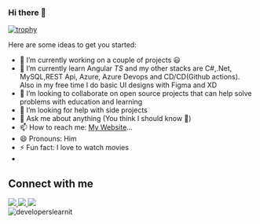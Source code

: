 ### Hi there 👋

[![trophy](https://github-profile-trophy.vercel.app/?username=darkace01)](https://github.com/darkace01)


Here are some ideas to get you started:

- 🔭 I’m currently working on a couple of projects 😃
- 🌱 I’m currently learn Angular *TS* and my other stacks are C#,.Net, MySQL,REST Api, Azure, Azure Devops and CD/CD(Github actions). Also in my free time I do basic UI designs with Figma and XD
- 👯 I’m looking to collaborate on open source projects that can help solve problems with education and learning
- 🤔 I’m looking for help with side projects
- 💬 Ask me about anything (You think I should know 🤣)
- 📫 How to reach me: [My Website](https://kaz.com.ng)...
- 😄 Pronouns: Him
- ⚡ Fun fact: I love to watch movies
- 
## Connect with me

<a href="https://api.whatsapp.com/send?phone=2348168958726&text=Hi%20Mark,%20I%20got%20your%20contact%20from%20your%20Github%20profile" alt="Connect on Whatsapp"> 
    <img src="https://img.shields.io/badge/WHATSAPP-%2325D366.svg?&style=for-the-badge&logo=whatsapp&logoColor=white" /> 
</a>

<a href="https://www.twitter.com/kazeemquadri01" alt="Follow Me on Twitter"> 
    <img src="https://img.shields.io/badge/twitter-%231DA1F2.svg?&style=for-the-badge&logo=twitter&logoColor=white" />
</a>
<a href="https://www.linkedin.com/in/kazeemquadri01/" alt="Connect on LinkedIn"> 
  <img src="https://img.shields.io/badge/linkedin-%230077B5.svg?&style=for-the-badge&logo=linkedin&logoColor=white" />
</a>
<br />
<div>
  <img align="center" src="https://github-readme-stats.vercel.app/api/top-langs/?username=darkace01&layout=compact&hide=html&theme=dark" alt="developerslearnit" />
<div/>
